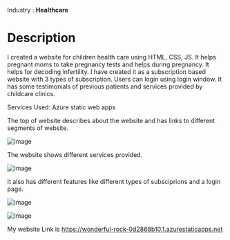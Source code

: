 Industry : **Healthcare**

# Description
I created a website for children health care using HTML, CSS, JS. It helps pregnant moms to take pregnancy tests and helps during pregnancy. It helps for decoding infertility. I have created it as a subscription based website with 3 types of subscription. Users can login using login window. It has some testimonials of previous patients and services provided by childcare clinics.

Services Used:
Azure static web apps

The top of website describes about the website and has links to different segments of website. 

![image](https://user-images.githubusercontent.com/77713450/173052270-f598d597-1830-4742-ac07-5b6166d8c5dc.png)

The website shows different services provided.

![image](https://user-images.githubusercontent.com/77713450/173052148-9bb4997d-58ae-4d20-8ee1-98c0dd01eabf.png)

It also has different features like different types of subsciprions and a login page.

![image](https://user-images.githubusercontent.com/77713450/173052531-147ade0d-8a7c-4ee8-91dd-fb45872dbb74.png)


![image](https://user-images.githubusercontent.com/77713450/173052575-0414121f-83ea-4d49-b832-c418c9114392.png)


My website Link is https://wonderful-rock-0d2868b10.1.azurestaticapps.net
